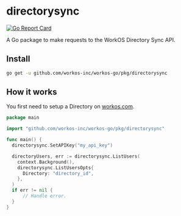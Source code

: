 # directorysync

[![Go Report Card](https://img.shields.io/badge/dev-reference-007d9c?logo=go&logoColor=white&style=flat)](https://pkg.go.dev/github.com/workos-inc/workos-go/pkg/directorysync)

A Go package to make requests to the WorkOS Directory Sync API.

## Install

```sh
go get -u github.com/workos-inc/workos-go/pkg/directorysync
```

## How it works

You first need to setup a Directory on [workos.com](https://dashboard.workos.com/directory-sync).

```go
package main

import "github.com/workos-inc/workos-go/pkg/directorysync"

func main() {
  directorysync.SetAPIKey("my_api_key")

  directoryUsers, err := directorysync.ListUsers(
    context.Background(),
    directorysync.ListUsersOpts{
      Directory: "directory_id",
    },
  )
  if err != nil {
      // Handle error.
  }
}
```
